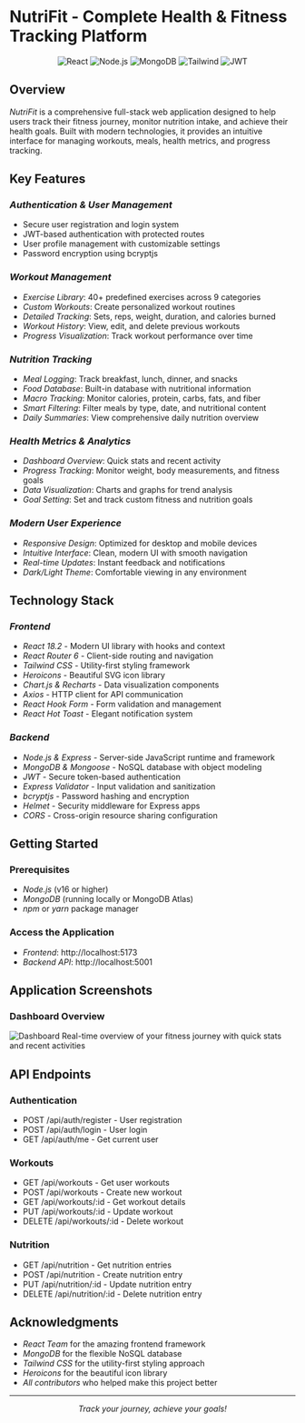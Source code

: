 # NutriFit - Complete Health & Fitness Tracking Platform

<p align="center">
  <img src="https://img.shields.io/badge/React-18.2.0-61DAFB?style=for-the-badge&logo=react&logoColor=white" alt="React" />
  <img src="https://img.shields.io/badge/Node.js-Express-339933?style=for-the-badge&logo=node.js&logoColor=white" alt="Node.js" />
  <img src="https://img.shields.io/badge/MongoDB-Database-47A248?style=for-the-badge&logo=mongodb&logoColor=white" alt="MongoDB" />
  <img src="https://img.shields.io/badge/TailwindCSS-Styling-06B6D4?style=for-the-badge&logo=tailwindcss&logoColor=white" alt="Tailwind" />
  <img src="https://img.shields.io/badge/JWT-Authentication-000000?style=for-the-badge&logo=jsonwebtokens&logoColor=white" alt="JWT" />
</p>

## Overview

*NutriFit* is a comprehensive full-stack web application designed to help users track their fitness journey, monitor nutrition intake, and achieve their health goals. Built with modern technologies, it provides an intuitive interface for managing workouts, meals, health metrics, and progress tracking.

## Key Features

### *Authentication & User Management*
- Secure user registration and login system
- JWT-based authentication with protected routes
- User profile management with customizable settings
- Password encryption using bcryptjs

### *Workout Management*
- *Exercise Library*: 40+ predefined exercises across 9 categories
- *Custom Workouts*: Create personalized workout routines
- *Detailed Tracking*: Sets, reps, weight, duration, and calories burned
- *Workout History*: View, edit, and delete previous workouts
- *Progress Visualization*: Track workout performance over time

### *Nutrition Tracking*
- *Meal Logging*: Track breakfast, lunch, dinner, and snacks
- *Food Database*: Built-in database with nutritional information
- *Macro Tracking*: Monitor calories, protein, carbs, fats, and fiber
- *Smart Filtering*: Filter meals by type, date, and nutritional content
- *Daily Summaries*: View comprehensive daily nutrition overview

### *Health Metrics & Analytics*
- *Dashboard Overview*: Quick stats and recent activity
- *Progress Tracking*: Monitor weight, body measurements, and fitness goals
- *Data Visualization*: Charts and graphs for trend analysis
- *Goal Setting*: Set and track custom fitness and nutrition goals

### *Modern User Experience*
- *Responsive Design*: Optimized for desktop and mobile devices
- *Intuitive Interface*: Clean, modern UI with smooth navigation
- *Real-time Updates*: Instant feedback and notifications
- *Dark/Light Theme*: Comfortable viewing in any environment

## Technology Stack

### *Frontend*
- *React 18.2* - Modern UI library with hooks and context
- *React Router 6* - Client-side routing and navigation
- *Tailwind CSS* - Utility-first styling framework
- *Heroicons* - Beautiful SVG icon library
- *Chart.js & Recharts* - Data visualization components
- *Axios* - HTTP client for API communication
- *React Hook Form* - Form validation and management
- *React Hot Toast* - Elegant notification system

### *Backend*
- *Node.js & Express* - Server-side JavaScript runtime and framework
- *MongoDB & Mongoose* - NoSQL database with object modeling
- *JWT* - Secure token-based authentication
- *Express Validator* - Input validation and sanitization
- *bcryptjs* - Password hashing and encryption
- *Helmet* - Security middleware for Express apps
- *CORS* - Cross-origin resource sharing configuration

## Getting Started

### Prerequisites
- *Node.js* (v16 or higher)
- *MongoDB* (running locally or MongoDB Atlas)
- *npm* or *yarn* package manager


### Access the Application
- *Frontend*: http://localhost:5173
- *Backend API*: http://localhost:5001

## Application Screenshots

### Dashboard Overview
![Dashboard](https://via.placeholder.com/800x450/4F46E5/FFFFFF?text=NutriFit+Dashboard)
Real-time overview of your fitness journey with quick stats and recent activities

## API Endpoints

### Authentication
- POST /api/auth/register - User registration
- POST /api/auth/login - User login
- GET /api/auth/me - Get current user

### Workouts
- GET /api/workouts - Get user workouts
- POST /api/workouts - Create new workout
- GET /api/workouts/:id - Get workout details
- PUT /api/workouts/:id - Update workout
- DELETE /api/workouts/:id - Delete workout

### Nutrition
- GET /api/nutrition - Get nutrition entries
- POST /api/nutrition - Create nutrition entry
- PUT /api/nutrition/:id - Update nutrition entry
- DELETE /api/nutrition/:id - Delete nutrition entry

## Acknowledgments

- *React Team* for the amazing frontend framework
- *MongoDB* for the flexible NoSQL database
- *Tailwind CSS* for the utility-first styling approach
- *Heroicons* for the beautiful icon library
- *All contributors* who helped make this project better

---

<p align="center">
  <em>Track your journey, achieve your goals!</em>
</p>
